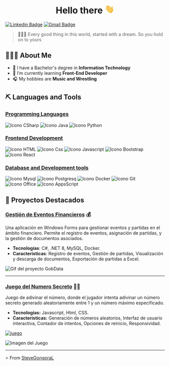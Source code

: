 <h1 align='center'> Hello there <img src="https://raw.githubusercontent.com/ABSphreak/ABSphreak/master/gifs/Hi.gif" width="30px"></h1>

[![Linkedin Badge](https://img.shields.io/badge/-Steve_Brayton_Góngora_Luévano-blue?style=flat-square&logo=Linkedin&logoColor=white&link=https://www.linkedin.com/in/stevegongoral//)](https://www.linkedin.com/in/stevegongoral/) [![Gmail Badge](https://img.shields.io/badge/-steve.gongora@gmail.com-c14438?style=flat-square&logo=Gmail&logoColor=white&link=mailto:steve.gongora@gmail.com)](mailto:steve.gongora@gmail.com)

> 👨🏻‍🚀 Every good thing in this world, started with a dream. So you hold on to yours
## 👨🏻‍💻 About Me
- 🦾 I have a Bachelor's degree in **Information Technology**
- 🌱 I’m currently learning **Front-End Developer**
- 🎧 My hobbies are **Music and Wrestling**

## ⛏ Languages and Tools 
### <a href="">Programming Languages</a>
<div>
 <img src="https://github.com/user-attachments/assets/a613d0be-13ee-48e3-ab0f-e2940da03eab" alt="Icono CSharp" />
 <img src="https://github.com/user-attachments/assets/9e88d177-ed42-4cdd-abb8-3c8d1a423761" alt="Icono Java" />
 <img src="https://github.com/user-attachments/assets/199ec6c0-26ea-42f0-9554-8ade7311fa33" alt="Icono Python" />
</div>

### <a href="">Frontend Development</a>
<div>
 <img src="https://github.com/user-attachments/assets/411ac89f-2e58-4134-81a4-f1230e852a30" alt="Icono HTML" />
 <img src="https://github.com/user-attachments/assets/377c272c-4385-4ce5-b16d-1892c7af26cb" alt="Icono Css" />
 <img src="https://github.com/user-attachments/assets/adb3d5de-26a2-4056-90a0-bb66faf87f0e" alt="Icono Javascript" />
 <img src="https://github.com/user-attachments/assets/22304972-d62c-4ae5-8304-d651998a763c" alt="Icono Bootstrap" />
 <img src="https://github.com/user-attachments/assets/ba2789e8-3efa-41e3-a679-771da94aea7d" alt="Icono React" />
</div>

### <a href="">Database and Development tools</a>
<div>
 <img src="https://github.com/user-attachments/assets/36eca24d-7a03-4623-9bd5-c058d0ba98c5" alt="Icono Mysql" />
<img src="https://github.com/user-attachments/assets/6ac5f59d-10cb-4367-924f-696dad87bba6" alt="Icono Postgresq" />
 <img src="https://github.com/user-attachments/assets/1eb4bc78-52b0-4afc-9045-a642190f5e78" alt="Icono Docker" />
 <img src="https://github.com/user-attachments/assets/43812fb0-7eb3-47e7-9c7a-bbf522f03815" alt="Icono Git" />
 <img src="https://github.com/user-attachments/assets/bdbef88d-89bc-4eb0-b341-64177a00021e" alt="Icono Office" />
 <img src="https://github.com/user-attachments/assets/e654e8fe-b99f-4580-bff6-db6c42ba0246" alt="Icono AppsScript" />
</div>

## 🌟 Proyectos Destacados 
### [Gestión de Eventos Financieros](https://github.com/SteveGongoraL/GobData) 💰
Una aplicación en Windows Forms para gestionar eventos y partidas en el ámbito financiero. Permite el registro de eventos, asignación de partidas, y la gestión de documentos asociados.

- **Tecnologías**: C#, .NET 8, MySQL, Docker.
- **Características**: Registro de eventos, Gestión de partidas, Visualización y descarga de documentos, Exportación de partidas a Excel.

<img src="https://github.com/user-attachments/assets/40b09864-b3cc-4c88-9d58-7109bf5c354e" alt="Gif del proyecto GobData" width="400" loading="lazy"/>

---

### [Juego del Numero Secreto](https://stevegongoral.github.io/Juego-numero-secreto/) 🐱‍👤
Juego de adivinar el número, donde el jugador intenta adivinar un número secreto generado aleatoriamente entre 1 y un número máximo especificado.

- **Tecnologías:** Javascript, Html, CSS.
- **Caracteristicas:** Generación de números aleatorios, Interfaz de usuario interactiva, Contador de intentos, Opciones de reinicio, Responsividad.
  
[![juego](https://img.shields.io/badge/Game_Link-efd81d?style=for-the-badge&FontColor=black&color=DD4C80)](https://stevegongoral.github.io/Juego-numero-secreto/)

<img src="https://github.com/user-attachments/assets/cbc6e77b-ec9d-4613-9fed-b83fba944ca1" alt="Imagen del Juego" width="400" loading="lazy"/>

---

 ⭐️ From [SteveGongoraL](https://github.com/stevegongoral)
